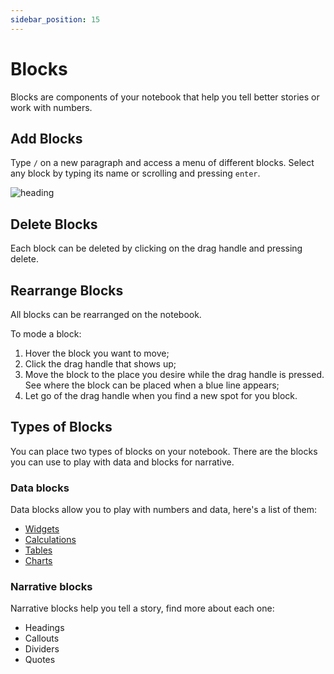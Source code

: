 ```yaml
---
sidebar_position: 15
---
```


# Blocks

Blocks are components of your notebook that help you tell better stories or work with numbers.

## Add Blocks

Type `/` on a new paragraph and access a menu of different blocks.
Select any block by typing its name or scrolling and pressing `enter`.

![heading](https://user-images.githubusercontent.com/12210180/185147746-c80e405d-b01a-4f9f-a305-aa14f34dec13.gif)

## Delete Blocks

Each block can be deleted by clicking on the drag handle and pressing delete.

## Rearrange Blocks

All blocks can be rearranged on the notebook.

To mode a block:

1. Hover the block you want to move;
2. Click the drag handle that shows up;
3. Move the block to the place you desire while the drag handle is pressed. See where the block can be placed when a blue line appears;
4. Let go of the drag handle when you find a new spot for you block.

## Types of Blocks

You can place two types of blocks on your notebook. There are the blocks you can use to play with data and blocks for narrative.

### Data blocks

Data blocks allow you to play with numbers and data, here's a list of them:

- [Widgets](widgets)
- [Calculations](calculations)
- [Tables](tables)
- [Charts](charts)

### Narrative blocks

Narrative blocks help you tell a story, find more about each one:

- Headings
- Callouts
- Dividers
- Quotes
